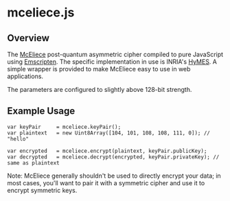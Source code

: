 # mceliece.js

## Overview

The [McEliece](https://en.wikipedia.org/wiki/McEliece_cryptosystem) post-quantum asymmetric
cipher compiled to pure JavaScript using [Emscripten](https://github.com/kripken/emscripten).
The specific implementation in use is INRIA's [HyMES](https://www.rocq.inria.fr/secret/CBCrypto/index.php?pg=hymes).
A simple wrapper is provided to make McEliece easy to use in web applications.

The parameters are configured to slightly above 128-bit strength.

## Example Usage

	var keyPair		= mceliece.keyPair();
	var plaintext	= new Uint8Array([104, 101, 108, 108, 111, 0]); // "hello"

	var encrypted	= mceliece.encrypt(plaintext, keyPair.publicKey);
	var decrypted	= mceliece.decrypt(encrypted, keyPair.privateKey); // same as plaintext

Note: McEliece generally shouldn't be used to directly encrypt your data; in most cases, you'll
want to pair it with a symmetric cipher and use it to encrypt symmetric keys.
